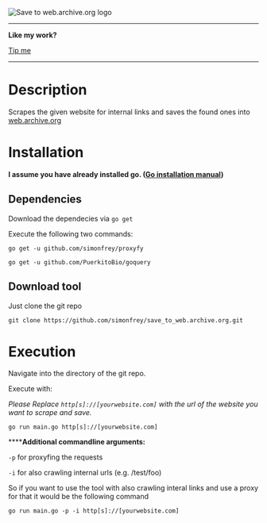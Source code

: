 ![Save to web.archive.org logo](https://github.com/simonfrey/save_to_web.archive.org/raw/master/logo.png "Save to web.archive.org logo")

---

**Like my work?**

[Tip me](https://simon-frey.com/tip)

---

# Description
Scrapes the given website for internal links and saves the found ones into [web.archive.org](https://web.archive.org/)

# Installation
**I assume you have already installed go. ([Go installation manual](https://golang.org/doc/install))**

## Dependencies

Download the dependecies via `go get`

Execute the following two commands:

```
go get -u github.com/simonfrey/proxyfy
```

```
go get -u github.com/PuerkitoBio/goquery
```

## Download tool

Just clone the git repo

```
git clone https://github.com/simonfrey/save_to_web.archive.org.git
```

# Execution

Navigate into the directory of the git repo.

Execute with: 

*Please Replace `http[s]://[yourwebsite.com]` with the url of the website you want to scrape and save.*
```
go run main.go http[s]://[yourwebsite.com]
```

******Additional commandline arguments:**

`-p` for proxyfing the requests

`-i` for also crawling internal urls (e.g. /test/foo)

So if you want to use the tool with also crawling interal links and use a proxy for that it would be the following command

```
go run main.go -p -i http[s]://[yourwebsite.com] 
```
